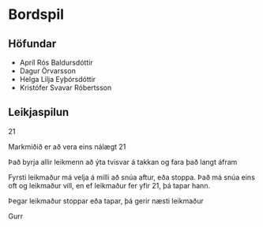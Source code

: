 # Bordspil
## Höfundar
* Apríl Rós Baldursdóttir
* Dagur Örvarsson
* Helga Lilja Eyþórsdóttir
* Kristófer Svavar Róbertsson

## Leikjaspilun
21

Markmiðið er að vera eins nálægt 21

Það byrja allir leikmenn að ýta tvisvar á takkan og fara það langt áfram

Fyrsti leikmaður má velja á milli að snúa aftur, eða stoppa. Það má snúa eins oft og leikmaður vill, en ef leikmaður fer yfir 21, þá tapar hann.

Þegar leikmaður stoppar eða tapar, þá gerir næsti leikmaður

Gurr
